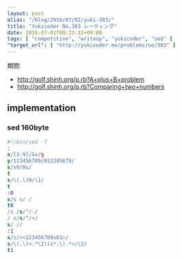 ```yaml
---
layout: post
alias: "/blog/2016/07/02/yuki-383/"
title: "Yukicoder No.383 レーティング"
date: 2016-07-02T00:23:12+09:00
tags: [ "competitive", "writeup", "yukicoder", "sed" ]
"target_url": [ "http://yukicoder.me/problems/no/383" ]
---
```


類問:

-   <http://golf.shinh.org/p.rb?A+plus+B+problem>
-   <http://golf.shinh.org/p.rb?Comparing+two+numbers>

## implementation

### sed 160byte

``` sed
#!/bin/sed -f
:
s/[1-9]/&s/g
y/123456789/012345678/
s/s0/9s/
t
s/\(.\)0/\1/
t
:0
s/s s/ /
t0
/s /s/^/-/
/ s/s/^/+/
s/ //
:1
s/s/<<123456789s01>/
s/\(.\)<.*\1\(s*.\).*>/\2/
t1
```
